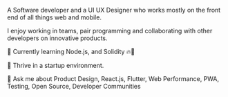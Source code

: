 A Software developer and a UI UX Designer who works mostly on the front end of all things web and mobile.

I enjoy working in teams, pair programming and collaborating with other developers on innovative products.


🌱 Currently learning Node.js, and Solidity 🔥🚀

👯 Thrive in a startup environment.

💬 Ask me about Product Design, React.js, Flutter, Web Performance, PWA, Testing, Open Source, Developer Communities
